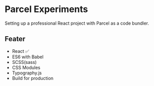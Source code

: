 # Parcel Experiments

Setting up a professional React project with Parcel as a code bundler.

## Feater

- React ✅
- ES6 with Babel
- SCSS(sass)
- CSS Modules
- Typography.js
- Build for production
